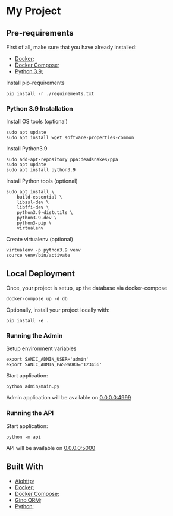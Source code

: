 # My Project

## Pre-requirements

First of all, make sure that you have already installed:
* [Docker](https://docs.docker.com/engine/install/ubuntu/);
* [Docker Compose](https://docs.docker.com/compose/install/);
* [Python 3.9](#python-39-installation);


Install pip-requirements
```shell script
pip install -r ./requirements.txt
```

### Python 3.9 Installation

Install OS tools (optional)
```shell script
sudo apt update 
sudo apt install wget software-properties-common
```

Install Python3.9
```shell script
sudo add-apt-repository ppa:deadsnakes/ppa
sudo apt update 
sudo apt install python3.9 
```

Install Python tools (optional)
```shell script
sudo apt install \
    build-essential \
    libssl-dev \
    libffi-dev \
    python3.9-distutils \
    python3.9-dev \ 
    python3-pip \
    virtualenv
```

Create virtualenv (optional)
```shell script
virtualenv -p python3.9 venv
source venv/bin/activate
```

## Local Deployment

Once, your project is setup, up the database via docker-compose
```shell script
docker-compose up -d db
```

Optionally, install your project locally with:
```shell script
pip install -e .
```

### Running the Admin

Setup environment variables
```shell script
export SANIC_ADMIN_USER='admin'
export SANIC_ADMIN_PASSWORD='123456'
```

Start application:
```shell script
python admin/main.py
```

Admin application will be available on [0.0.0.0:4999](http://0.0.0.0:4999/)

### Running the API

Start application:
```shell script
python -m api
```

API will be available on [0.0.0.0:5000](http://0.0.0.0:5000/)

## Built With

* [Aiohttp]();
* [Docker](https://docs.docker.com/engine/install/ubuntu/);
* [Docker Compose](https://docs.docker.com/compose/install/);
* [Gino ORM]();
* [Python]();
